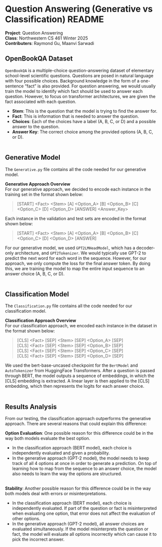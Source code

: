 # Question Answering (Generative vs Classification) README
 **Project**: Question Answering<br>
 **Class**: Northwestern CS 461 Winter 2025<br>
 **Contributers**: Raymond Gu, Maanvi Sarwadi

## OpenBookQA Dataset
`OpenBookQA` is a multiple-choice question-answering dataset of elementary school-level scientific questions. Questions are posed in natural language with four possible choices. Background knowledge in the form of a one-sentence “fact” is also provided. For question answering, we would usually train the model to identify which fact should be used to answer each question. However, to focus on transformer architectures, we are given the fact associated with each question.
- **Stem**: This is the question that the model is trying to find the answer for.<br>
- **Fact**: This is information that is needed to answer the question.<br>
- **Choices**: Each of the choices have a label (A, B, C, or D) and a possible answer to the question.<br>
- **Answer Key**: The correct choice among the provided options (A, B, C, or D).<br><br>

## Generative Model
The `Generative.py` file contains all the code needed for our generative model.<br>

**Generative Approach Overview**<br>
For our generative approach, we decided to encode each instance in the training set in the format shown below: <br>

> [START] \<Fact\> \<Stem\> [A] \<Option_A\> [B] \<Option_B\> [C] \<Option_C\> [D] \<Option_D\> [ANSWER] \<Answer_Key\>

Each instance in the validation and test sets are encoded in the format shown below: <br>

> [START] \<Fact\> \<Stem\> [A] \<Option_A\> [B] \<Option_B\> [C] \<Option_C\> [D] \<Option_D\> [ANSWER]

For our generative model, we used `GPT2LMHeadModel`, which has a decoder-only architecture, and `GPT2Tokenizer`. We would typically use GPT-2 to predict the next word for each word in the sequence. However, for our approach, we only compute the loss for the final answer token. By doing this, we are training the model to map the entire input sequence to an answer choice (A, B, C, or D).<br><br>

## Classification Model
The `Classification.py` file contains all the code needed for our classification model.<br>

**Classification Approach Overview**<br>
For our classification approach, we encoded each instance in the dataset in the format shown below: <br>

> [CLS] \<Fact\> [SEP] \<Stem\> [SEP] \<Option_A\> [SEP] <br>
> [CLS] \<Fact\> [SEP] \<Stem\> [SEP] \<Option_B\> [SEP] <br>
> [CLS] \<Fact\> [SEP] \<Stem\> [SEP] \<Option_C\> [SEP] <br>
> [CLS] \<Fact\> [SEP] \<Stem\> [SEP] \<Option_D\> [SEP] <br>

We used the bert-base-uncased checkpoint for the `BertModel` and `AutoTokenizer` from HuggingFace Transformers. After a question is passed through BERT, the model outputs a sequence of embeddings, in which the [CLS] embedding is extracted. A linear layer is then applied to the [CLS] embedding, which then represents the logits for each answer choice. <br><br>

## Results Analysis
From our testing, the classification approach outperforms the generative approach. There are several reasons that could explain this difference:

**Option Evaluation**: One possible reason for this difference could be in the way both models evaluate the best option.
- In the classification approach (BERT model), each choice is independently evaluated and given a probability.
- In the generative approach (GPT-2 model), the model needs to keep track of all 4 options at once in order to generate a prediction. On top of learning how to map from the sequence to an answer choice, the model also needs to learn the way the options are structured.<br><br>

**Stability**: Another possible reason for this difference could be in the way both models deal with errors or misinterpretations.
- In the classification approach (BERT model), each choice is independently evaluated. If part of the question or fact is misinterpreted when evaluating one option, that error does not affect the evaluation of other options.
- In the generative approach (GPT-2 model), all answer choices are evaluated simultaneously. If the model misinterprets the question or fact, the model will evaluate all options incorrectly which can cause it to pick the incorrect answer.<br><br>